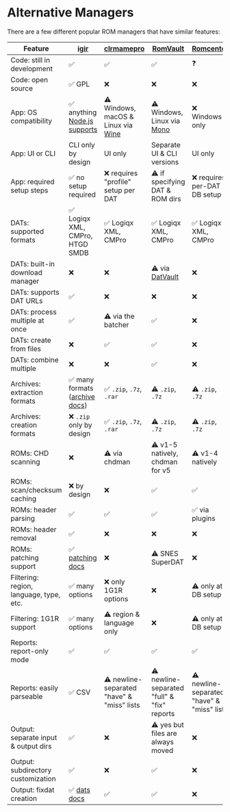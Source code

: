 # Alternative Managers

There are a few different popular ROM managers that have similar features:

| Feature                                 | [igir](index.md)                                              | [clrmamepro](https://mamedev.emulab.it/clrmamepro/)           | [RomVault](https://www.romvault.com/)                       | [Romcenter](http://www.romcenter.com/)     | [Romulus](https://romulus.cc/) |
|-----------------------------------------|---------------------------------------------------------------|---------------------------------------------------------------|-------------------------------------------------------------|--------------------------------------------|--------------------------------|
| Code: still in development              | ✅                                                             | ✅                                                             | ✅                                                           | ❓                                          | ❓                              |
| Code: open source                       | ✅ GPL                                                         | ❌                                                             | ❌                                                           | ❌                                          | ❓                              |
| App: OS compatibility                   | ✅ anything [Node.js supports](https://nodejs.org/en/download) | ⚠️ Windows, macOS & Linux via [Wine](https://www.winehq.org/) | ⚠️ Windows, Linux via [Mono](https://www.mono-project.com/) | ❌ Windows only                             | ❓                              |
| App: UI or CLI                          | CLI only by design                                            | UI only                                                       | Separate UI & CLI versions                                  | UI only                                    | ❓                              |
| App: required setup steps               | ✅ no setup required                                           | ❌ requires "profile" setup per DAT                            | ⚠️ if specifying DAT & ROM dirs                             | ❌ requires per-DAT DB setup                | ❓                              |
| DATs: supported formats                 | ✅ Logiqx XML, CMPro, HTGD SMDB                                | ✅ Logiqx XML, CMPro                                           | ✅ Logiqx XML, CMPro                                         | ✅ Logiqx XML, CMPro                        | ❓                              |
| DATs: built-in download manager         | ❌                                                             | ❌                                                             | ⚠️ via [DatVault](https://www.datvault.com/)                | ❌                                          | ❓                              |
| DATs: supports DAT URLs                 | ✅                                                             | ❌                                                             | ❌                                                           | ❌                                          | ❓                              |
| DATs: process multiple at once          | ✅                                                             | ⚠️ via the batcher                                            | ✅                                                           | ❌                                          | ❓                              |
| DATs: create from files                 | ❌                                                             | ✅                                                             | ✅                                                           | ❌                                          | ❓                              |
| DATs: combine multiple                  | ❌                                                             | ❌                                                             | ✅                                                           | ❌                                          | ❓                              |
| Archives: extraction formats            | ✅ many formats ([archive docs](archives.md))                  | ✅ `.zip`, `.7z`, `.rar`                                       | ⚠️ `.zip`, `.7z`                                            | ⚠️ `.zip`, `.7z`                           | ❓                              |
| Archives: creation formats              | ❌ `.zip` only by design                                       | ✅ `.zip`, `.7z`, `.rar`                                       | ⚠️ `.zip`, `.7z`                                            | ⚠️ `.zip`, `.7z`                           | ❓                              |
| ROMs: CHD scanning                      | ❌                                                             | ⚠️ via chdman                                                 | ⚠️ v1-5 natively, chdman for v5                             | ⚠️ v1-4 natively                           | ❓                              |
| ROMs: scan/checksum caching             | ❌ by design                                                   | ❌                                                             | ✅                                                           | ✅                                          | ❓                              |
| ROMs: header parsing                    | ✅                                                             | ✅                                                             | ✅                                                           | ✅ via plugins                              | ❓                              |
| ROMs: header removal                    | ✅                                                             | ❌                                                             | ❌                                                           | ❌                                          | ❓                              |
| ROMs: patching support                  | ✅ [patching docs](rom-patching.md)                            | ❌                                                             | ⚠️ SNES SuperDAT                                            | ❌                                          | ❓                              |
| Filtering: region, language, type, etc. | ✅ many options                                                | ❌ only 1G1R options                                           | ❌                                                           | ⚠️ only at DB setup                        | ❓                              |
| Filtering: 1G1R support                 | ✅ many options                                                | ⚠️ region & language only                                     | ❌                                                           | ⚠️ only at DB setup                        | ❓                              |
| Reports: report-only mode               | ✅                                                             | ✅                                                             | ✅                                                           | ✅                                          | ❓                              |
| Reports: easily parseable               | ✅ CSV                                                         | ⚠️ newline-separated "have" & "miss" lists                    | ⚠️ newline-separated "full" & "fix" reports                 | ⚠️ newline-separated "have" & "miss" lists | ❓                              |
| Output: separate input & output dirs    | ✅                                                             | ❌                                                             | ⚠️ yes but files are always moved                           | ❌                                          | ❓                              |
| Output: subdirectory customization      | ✅                                                             | ❌                                                             | ✅                                                           | ❌                                          | ❓                              |
| Output: fixdat creation                 | ✅ [dats docs](dats.md)                                        | ✅                                                             | ✅                                                           | ❌                                          | ❓                              |
